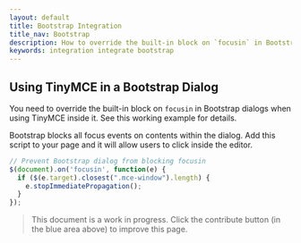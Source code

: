 ```yaml
---
layout: default
title: Bootstrap Integration
title_nav: Bootstrap
description: How to override the built-in block on `focusin` in Bootstrap dialogs when using TinyMCE.
keywords: integration integrate bootstrap
---
```


## Using TinyMCE in a Bootstrap Dialog

You need to override the built-in block on `focusin` in Bootstrap dialogs when using TinyMCE inside it. See this working example for details.

Bootstrap blocks all focus events on contents within the dialog. Add this script to your page and it will allow users to click inside the editor.

```js
// Prevent Bootstrap dialog from blocking focusin
$(document).on('focusin', function(e) {
  if ($(e.target).closest(".mce-window").length) {
    e.stopImmediatePropagation();
  }
});
```

> This document is a work in progress. Click the contribute button (in the blue area above) to improve this page.

